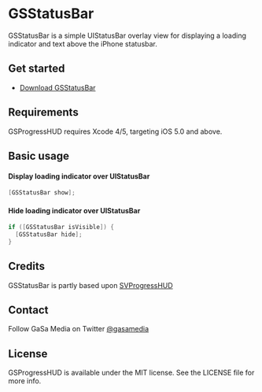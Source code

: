 # GSStatusBar

GSStatusBar is a simple UIStatusBar overlay view for displaying a loading indicator and text above the iPhone statusbar. 

## Get started

- [Download GSStatusBar](https://github.com/GaSaMedia/GSStatusBar/archive/master.zip)

## Requirements

GSProgressHUD requires Xcode 4/5, targeting iOS 5.0 and above.

## Basic usage

#### Display loading indicator over UIStatusBar
```objective-c
[GSStatusBar show];
```

#### Hide loading indicator over UIStatusBar
```objective-c
if ([GSStatusBar isVisible]) {
  [GSStatusBar hide];
}
```


## Credits

GSStatusBar is partly based upon [SVProgressHUD](https://github.com/samvermette/SVProgressHUD)

## Contact

Follow GaSa Media on Twitter [@gasamedia](https://twitter.com/gasamedia)

## License

GSProgressHUD is available under the MIT license. See the LICENSE file for more info.
